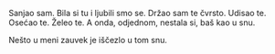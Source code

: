 Sanjao sam.
Bila si tu i ljubili smo se.
Držao sam te čvrsto.
Udisao te.
Osećao te.
Želeo te.
A onda, odjednom,
nestala si,
baš kao u snu. 

Nešto u meni
zauvek je iščezlo
u tom snu.
